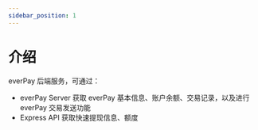 ```yaml
---
sidebar_position: 1
---
```


# 介绍

everPay 后端服务，可通过：

* everPay Server 获取 everPay 基本信息、账户余额、交易记录，以及进行 everPay 交易发送功能
* Express API 获取快速提现信息、额度
